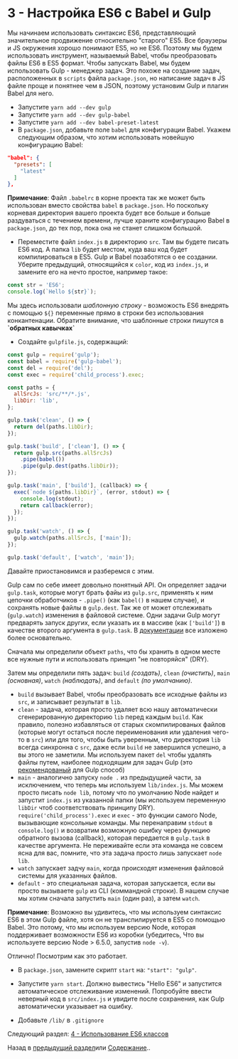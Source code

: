 # 3 - Настройка ES6 с Babel и Gulp

Мы начинаем использовать синтаксис ES6, представляющий значительное продвижение относительно "старого" ES5. Все браузеры и JS окружения хорошо понимают ES5, но не ES6. Поэтому мы будем использовать инструмент, называемый Babel, чтобы преобразовать файлы ES6 в ES5 формат. Чтобы запускать Babel, мы будем использовать Gulp - менеджер задач. Это похоже на создание задач, расположенных в `scripts` файла `package.json`, но написание задач в JS файле проще и понятнее чем в JSON, поэтому установим Gulp и плагин Babel для него.

- Запустите `yarn add --dev gulp`
- Запустите `yarn add --dev gulp-babel`
- Запустите `yarn add --dev babel-preset-latest`
- В `package.json`, добавьте поле `babel` для конфигурации Babel. Укажем следующим образом, что хотим использовать новейшую конфигурацию Babel:

```json
"babel": {
  "presets": [
    "latest"
  ]
},
```

**Примечание**: Файл `.babelrc` в корне проекта так же может быть использован вместо свойства `babel` в `package.json`. Но поскольку корневая директория вашего проекта будет все больше и больше раздуваться с течением времени, лучше храните конфигурацию Babel в `package.json`, до тех пор, пока она не станет слишком большой.

- Переместите файл `index.js` в директорию `src`. Там вы будете писать ES6 код. А папка `lib` будет местом, куда ваш код будет компилироваться в ES5. Gulp и Babel позаботятся о ее создании. Уберите предыдущий, относящийся к `color`, код из `index.js`, и замените его на нечто простое, например такое:

```javascript
const str = 'ES6';
console.log(`Hello ${str}`);
```

Мы здесь использовали *шаблонную строку* - возможость ES6 внедрять с помощью `${}` переменные прямо в строки без использования конкантенации. Обратите внимание, что шаблонные строки пишутся в **\`обратных кавычках\`**

- Создайте `gulpfile.js`, содержащий:

```javascript
const gulp = require('gulp');
const babel = require('gulp-babel');
const del = require('del');
const exec = require('child_process').exec;

const paths = {
  allSrcJs: 'src/**/*.js',
  libDir: 'lib',
};

gulp.task('clean', () => {
  return del(paths.libDir);
});

gulp.task('build', ['clean'], () => {
  return gulp.src(paths.allSrcJs)
    .pipe(babel())
    .pipe(gulp.dest(paths.libDir));
});

gulp.task('main', ['build'], (callback) => {
  exec(`node ${paths.libDir}`, (error, stdout) => {
    console.log(stdout);
    return callback(error);
  });
});

gulp.task('watch', () => {
  gulp.watch(paths.allSrcJs, ['main']);
});

gulp.task('default', ['watch', 'main']);

```

Давайте приостановимся и разберемся с этим.

Gulp сам по себе имеет довольно понятный API. Он определяет задачи `gulp.task`, которые могут брать файы из `gulp.src`, применять к ним цепочки обработчиков - `.pipe()` (как `babel()` в нашем случае), и сохранять новые файлы в `gulp.dest`. Так же от может отслеживать (`gulp.watch`) изменения в файловой системе. Одни задачи Gulp могут предварять запуск других, если указать их в массиве (как `['build']`) в качестве второго аргумента в `gulp.task`. В [документации](https://github.com/gulpjs/gulp) все изложено более основательно.

Сначала мы определили объект `paths`, что бы хранить в одном месте все нужные пути и использовать принцип "не повторяйся" (DRY).

Затем мы определили пять задач: `build` *(создать)*, `clean` *(очистить)*, `main` *(основная)*, `watch` *(наблюдать)*, and `default` *(по умолчанию)*.

- `build` вызывает Babel, чтобы преобразовать все исходные файлы из `src`, и записывает результат в `lib`.
- `clean` - задача, которая просто удаляет всю нашу автоматически сгенерированную директорию `lib` перед каждым `build`. Как правило, полезно избавляться от старых скомпилированых файлов (которые могут остаться после переименования или удаления чего-то в `src`) или для того, чтобы быть уверенным, что директория `lib` всегда синхронна с `src`, даже если `build` не завершился успешно, а вы этого не заметили. Мы используем пакет `del` чтобы удалять файлы путем, наиболее подходящим для задач Gulp (это [рекомендованый](https://github.com/gulpjs/gulp/blob/master/docs/recipes/delete-files-folder.md) для Gulp способ)
- `main` - аналогично запуску `node .` из предыдущией части, за исключением, что теперь мы используем `lib/index.js`. Мы можем просто писать `node lib`, потому что по умолчанию Node найдет и запустит `index.js` из указанной папки (мы используем переменную `libDir` чтоб соответствовать принципу DRY). `require('child_process').exec` и `exec` - это функции самого Node, вызывающие консольные команды. Мы перенаправим `stdout` в `console.log()` и возвратим возможную ошибку через функцию обратного вызова (callback), которая передается в `gulp.task` в качестве аргумента. Не переживайте если эта команда не совсем ясна для вас, помните, что эта задача просто лишь запускает `node lib`.
- `watch` запускает задчу `main`, когда происходят изменения файловой системы для указанных файлов.
- `default` - это специальная задача, которая запускается, если вы просто вызываете `gulp` из CLI (коммандной строки). В нашем случае мы хотим сначала запустить `main` (один раз), а затем `watch`.

**Примечание**: Возможно вы удивитесь, что мы используем синтаксис ES6 в этом Gulp файле, хотя он не транспилируется в ES5 со помощью Babel. Это потому, что мы используем версию Node, которая поддерживает возможности ES6 из коробки (убедитесь, Что вы используете версию Node > 6.5.0, запустив `node -v`).

Отлично! Посмотрим как это работает.

- В `package.json`, замените скрипт `start` на: `"start": "gulp"`.
- Запустите `yarn start`. Должно вывестись "Hello ES6" и запустится автоматическое отслеживание изменений. Попробуйте ввести неверный код в `src/index.js` и увидите после сохранения, как  Gulp автоматически указывает на ошибку.

- Добавьте `/lib/` в `.gitignore`


Следующий раздел: [4 - Использование ES6 классов](/tutorial/4-es6-syntax-class)

Назад в [предыдущий раздел](/tutorial/2-packages)или [Содержание](/../../)..
